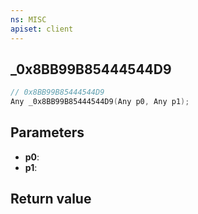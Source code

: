 ```yaml
---
ns: MISC
apiset: client
---
```

## _0x8BB99B85444544D9

```c
// 0x8BB99B85444544D9
Any _0x8BB99B85444544D9(Any p0, Any p1);
```


## Parameters
* **p0**:
* **p1**:

## Return value